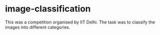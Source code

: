 # image-classification
This was a competition organised by IIT Delhi.
The task was to classify the images into different categories.
